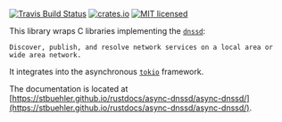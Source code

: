 [![Travis Build Status](https://travis-ci.org/stbuehler/rust-async-dnssd.svg?branch=master)](https://travis-ci.org/stbuehler/rust-async-dnssd)
[![crates.io](https://img.shields.io/crates/v/async-dnssd.svg)](https://crates.io/crates/async-dnssd)
[![MIT licensed](https://img.shields.io/badge/license-MIT-blue.svg)](./LICENSE)

This library wraps C libraries implementing the [`dnssd`](https://developer.apple.com/documentation/dnssd):

    Discover, publish, and resolve network services on a local area or wide area network.

It integrates into the asynchronous [`tokio`](https://tokio.rs/)
framework.

The documentation is located at [https://stbuehler.github.io/rustdocs/async-dnssd/async-dnssd/](https://stbuehler.github.io/rustdocs/async-dnssd/async-dnssd/).
